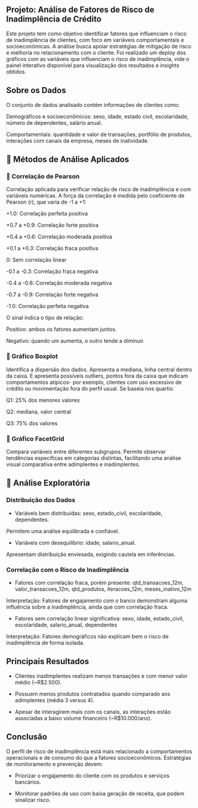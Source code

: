 ## Projeto: Análise de Fatores de Risco de Inadimplência de Crédito

Este projeto tem como objetivo identificar fatores que influenciam o risco de inadimplência de clientes, com foco em variáveis comportamentais e socioeconômicas. A análise busca apoiar estratégias de mitigação de risco e melhoria no relacionamento com o cliente. Foi realizado um deploy dos gráficos com as variáveis que influenciam o risco de inadimplência, vide o painel interativo disponível para visualização dos resultados e insights obtidos.

## Sobre os Dados
O conjunto de dados analisado contém informações de clientes como:

Demográficos e socioeconômicos: sexo, idade, estado civil, escolaridade, número de dependentes, salário anual.

Comportamentais: quantidade e valor de transações, portfólio de produtos, interações com canais da empresa, meses de inatividade.

## 🔎 Métodos de Análise Aplicados

### 📌 Correlação de Pearson

Correlação aplicada para verificar relação de risco de inadimplência e com variáveis numéricas. A força da correlação é medida pelo coeficiente de Pearson (r), que varia de -1 a +1:

+1.0: Correlação perfeita positiva

+0.7 a +0.9: Correlação forte positiva

+0.4 a +0.6: Correlação moderada positiva

+0.1 a +0.3: Correlação fraca positiva

0: Sem correlação linear

-0.1 a -0.3: Correlação fraca negativa

-0.4 a -0.6: Correlação moderada negativa

-0.7 a -0.9: Correlação forte negativa

-1.0: Correlação perfeita negativa

O sinal indica o tipo de relação:

Positivo: ambos os fatores aumentam juntos.

Negativo: quando um aumenta, o outro tende a diminuir.

### 📌 Gráfico Boxplot

Identifica a dispersão dos dados. Apresenta a mediana, linha central dentro da caixa. E apresenta possíveis outliers, pontos fora da caixa que indicam comportamentos atípicos- por exemplo, clientes com uso excessivo de crédito ou movimentação fora do perfil usual. Se baseia nos quartis:

Q1: 25% dos menores valores

Q2: mediana, valor central

Q3: 75% dos valores


### 📌 Gráfico FacetGrid

Compara variáveis entre diferentes subgrupos. Permite observar tendências específicas em categorias distintas, facilitando uma análise visual comparativa entre adimplentes e inadimplentes.

## 🔎 Análise Exploratória

### Distribuição dos Dados

- Variáveis bem distribuídas: sexo, estado_civil, escolaridade, dependentes.

Permitem uma análise equilibrada e confiável.

- Variáveis com desequilíbrio: idade, salario_anual.

Apresentam distribuição enviesada, exigindo cautela em inferências.

### Correlação com o Risco de Inadimplência

- Fatores com correlação fraca, porém presente: qtd_transacoes_12m, valor_transacoes_12m, qtd_produtos, iteracoes_12m, meses_inativo_12m

Interpretação: Fatores de engajamento com o banco demonstram alguma influência sobre a inadimplência, ainda que com correlação fraca.

- Fatores sem correlação linear significativa: sexo, idade, estado_civil, escolaridade, salario_anual, dependentes

Interpretação: Fatores demográficos não explicam bem o risco de inadimplência de forma isolada.

## Principais Resultados

- Clientes inadimplentes realizam menos transações e com menor valor médio (~R$2.500).

- Possuem menos produtos contratados quando comparado aos adimplentes (média 3 versus 4).

- Apesar de interagirem mais com os canais, as interações estão associadas a baixo volume financeiro (~R$10.000/ano).


## Conclusão
O perfil de risco de inadimplência está mais relacionado a comportamentos operacionais e de consumo do que a fatores socioeconômicos. Estratégias de monitoramento e prevenção devem:

- Priorizar o engajamento do cliente com os produtos e serviços bancários.

- Monitorar padrões de uso com baixa geração de receita, que podem sinalizar risco.
